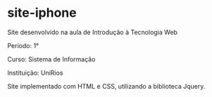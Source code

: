 # site-iphone
Site desenvolvido na aula de Introdução à Tecnologia Web

Período: 1°

Curso: Sistema de Informação

Instituição: UniRios

Site implementado com HTML e CSS, utilizando a biblioteca Jquery.
